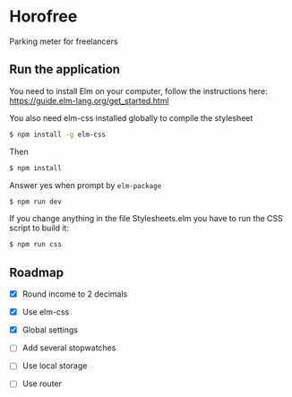 # Horofree
Parking meter for freelancers

## Run the application
You need to install Elm on your computer, follow the instructions here: https://guide.elm-lang.org/get_started.html

You also need elm-css installed globally to compile the stylesheet

```bash
$ npm install -g elm-css
```

Then

```bash
$ npm install
```

Answer yes when prompt by `elm-package`

```bash
$ npm run dev
```

If you change anything in the file Stylesheets.elm you have to run the CSS script to build it:

```bash
$ npm run css
```

## Roadmap
- [x] Round income to 2 decimals
- [x] Use elm-css
- [x] Global settings
- [ ] Add several stopwatches
- [ ] Use local storage
- [ ] Use router

